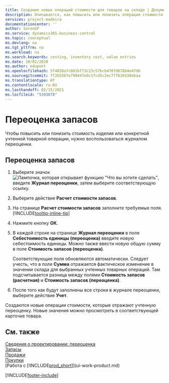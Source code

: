 ```yaml
---
title: Создание новых операций стоимости для товаров на складе | Документация Майкрософт
description: Описывается, как повысить или понизить операции стоимости одного или нескольких товаров в запасах путем учета текущей вычисленной стоимости.
services: project-madeira
documentationcenter: ''
author: SorenGP
ms.service: dynamics365-business-central
ms.topic: conceptual
ms.devlang: na
ms.tgt_pltfrm: na
ms.workload: na
ms.search.keywords: costing, inventory cost, value entries
ms.date: 10/01/2020
ms.author: edupont
ms.openlocfilehash: 5f4028a7c081bf73c23c57bcb4707d678b4e47d6
ms.sourcegitcommit: ff2b55b7e790447e0c1fcd5c2ec7f7610338ebaa
ms.translationtype: HT
ms.contentlocale: ru-RU
ms.lasthandoff: 02/15/2021
ms.locfileid: "5393078"
---
```

# <a name="revalue-inventory"></a>Переоценка запасов
Чтобы повысить или понизить стоимость изделия или конкретной учтенной товарной операции, нужно воспользоваться журналом переоценки.

## <a name="to-revalue-inventory"></a>Переоценка запасов
1. Выберите значок ![Лампочка, которая открывает функцию "Что вы хотите сделать"](media/ui-search/search_small.png "Что вы хотите сделать"), введите **Журнал переоценки**, затем выберите соответствующую ссылку.
2. Выберите действие **Расчет стоимости запасов**.
3. На странице **Расчет стоимости запасов** заполните требуемые поля. [!INCLUDE[tooltip-inline-tip](includes/tooltip-inline-tip_md.md)]
4. Нажмите кнопку **ОК**.
5. В каждой строке на странице **Журнал переоценки** в поле **Себестоимость единицы (переоценка)** введите новую себестоимость единицы. Можно также ввести новую общую сумму в поле **Стоимость запасов (переоценка)**.

    Соответствующие поля обновляются автоматически. Следует учесть, что в поле **Сумма** отражается фактическое изменение в значении склада для выбранных учтенных товарных операций. Там подсчитывается разница между полями **Стоимость запасов (расчетная)** и **Стоимость запасов (переоценка)**.
6. После того как будут заполнены все строки в журнале переоценки, выберите действие **Учет**.

Создаются новые операции стоимости, которые отражают учтенную переоценку. Новые значения можно просмотреть в соответствующей карточке товара.

## <a name="see-also"></a>См. также
[Сведения о проектировании: переоценка](design-details-revaluation.md)  
[Запасы](inventory-manage-inventory.md)  
[Продажи](sales-manage-sales.md)  
[Покупки](purchasing-manage-purchasing.md)  
[Работа с [!INCLUDE[prod_short](includes/prod_short.md)]](ui-work-product.md)


[!INCLUDE[footer-include](includes/footer-banner.md)]